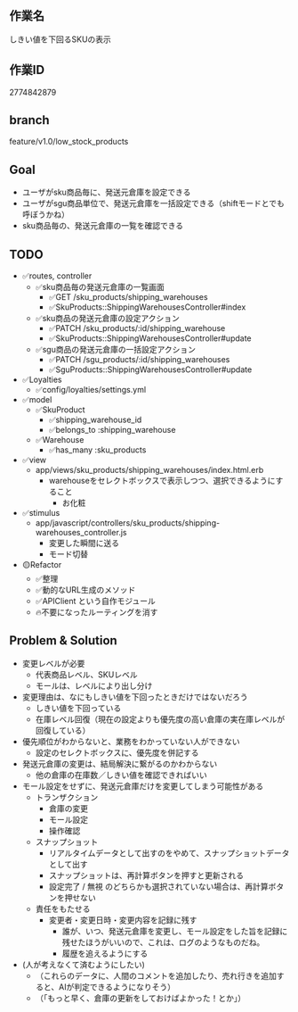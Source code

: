 ## 作業名
しきい値を下回るSKUの表示

## 作業ID
2774842879

## branch
feature/v1.0/low_stock_products

## Goal
- ユーザがsku商品毎に、発送元倉庫を設定できる
- ユーザがsgu商品単位で、発送元倉庫を一括設定できる（shiftモードとでも呼ぼうかね）
- sku商品毎の、発送元倉庫の一覧を確認できる

## TODO
- ✅routes, controller
  - ✅sku商品毎の発送元倉庫の一覧画面
    - ✅GET /sku_products/shipping_warehouses
    - ✅SkuProducts::ShippingWarehousesController#index
  - ✅sku商品の発送元倉庫の設定アクション
    - ✅PATCH /sku_products/:id/shipping_warehouse
    - ✅SkuProducts::ShippingWarehousesController#update
  - ✅sgu商品の発送元倉庫の一括設定アクション
    - ✅PATCH /sgu_products/:id/shipping_warehouses
    - ✅SguProducts::ShippingWarehousesController#update
- ✅Loyalties
  - ✅config/loyalties/settings.yml
- ✅model
  - ✅SkuProduct
    - ✅shipping_warehouse_id
    - ✅belongs_to :shipping_warehouse
  - ✅Warehouse
    - ✅has_many :sku_products
- ✅view
  - app/views/sku_products/shipping_warehouses/index.html.erb
    - warehouseをセレクトボックスで表示しつつ、選択できるようにすること
      - お化粧
- ✅stimulus
  - app/javascript/controllers/sku_products/shipping-warehouses_controller.js
    - 変更した瞬間に送る
    - モード切替
- 🟡Refactor
  - ✅整理
  - ✅動的なURL生成のメソッド
  - ✅APIClient という自作モジュール
  - 🔥不要になったルーティングを消す


## Problem & Solution
- 変更レベルが必要
  - 代表商品レベル、SKUレベル
  - モールは、レベルにより出し分け
- 変更理由は、なにもしきい値を下回ったときだけではないだろう
  - しきい値を下回っている
  - 在庫レベル回復（現在の設定よりも優先度の高い倉庫の実在庫レベルが回復している）
- 優先順位がわからないと、業務をわかっていない人ができない
  - 設定のセレクトボックスに、優先度を併記する
- 発送元倉庫の変更は、結局解決に繋がるのかわからない
  - 他の倉庫の在庫数／しきい値を確認できればいい
- モール設定をせずに、発送元倉庫だけを変更してしまう可能性がある
  - トランザクション
    - 倉庫の変更
    - モール設定
    - 操作確認
  - スナップショット
    - リアルタイムデータとして出すのをやめて、スナップショットデータとして出す
    - スナップショットは、再計算ボタンを押すと更新される
    - 設定完了 / 無視 のどちらかも選択されていない場合は、再計算ボタンを押せない
  - 責任をもたせる
    - 変更者・変更日時・変更内容を記録に残す
      - 誰が、いつ、発送元倉庫を変更し、モール設定をした旨を記録に残せたほうがいいので、これは、ログのようなものだね。
      - 履歴を追えるようにする
- (人が考えなくて済むようにしたい)
  - （これらのデータに、人間のコメントを追加したり、売れ行きを追加すると、AIが判定できるようになりそう）
  - （「もっと早く、倉庫の更新をしておけばよかった！とか」）
